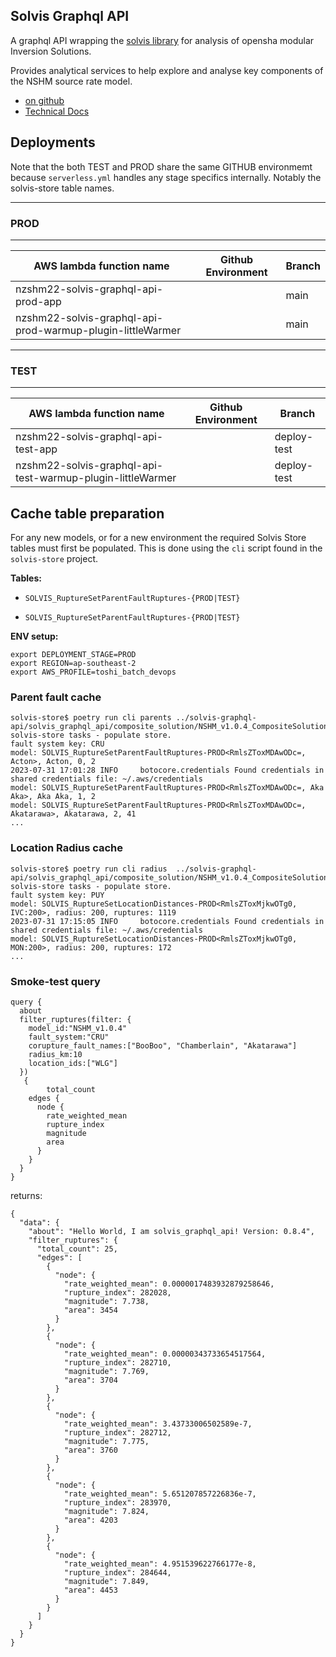 ## Solvis Graphql API

A graphql API wrapping the [solvis library](./solvis.md) for analysis of opensha modular Inversion Solutions.

Provides analytical services to help explore and analyse key components of the NSHM source rate model.

 - [on github](https://github.com/GNS-Science/solvis-graphql-api)
 - [Technical Docs](https://github.com/GNS-Science/solvis-graphql-api)

## Deployments

Note that the both TEST and PROD share the same GITHUB environmemt because `serverless.yml` handles any stage specifics internally. Notably the solvis-store table names.

-----
### PROD
-----

| AWS lambda function name                                    | Github Environment | Branch       |
| ----------------------------------------------------------- | ------------------ | ------------ | 
| nzshm22-solvis-graphql-api-prod-app                         |                | main  | 
| nzshm22-solvis-graphql-api-prod-warmup-plugin-littleWarmer  |                | main  | 


-----
### TEST
-----

| AWS lambda function name                                    | Github Environment | Branch       |
| ----------------------------------------------------------- | ------------------ | ------------ | 
| nzshm22-solvis-graphql-api-test-app                         |                | deploy-test  | 
| nzshm22-solvis-graphql-api-test-warmup-plugin-littleWarmer  |                | deploy-test  | 


## Cache table preparation 

For any new models, or for a new environment the required Solvis Store tables must first be populated. This is done using the `cli` script found in the `solvis-store` project.

**Tables:** 
 
 - `SOLVIS_RuptureSetParentFaultRuptures-{PROD|TEST}`

 - `SOLVIS_RuptureSetParentFaultRuptures-{PROD|TEST}`

**ENV setup:**
```
export DEPLOYMENT_STAGE=PROD
export REGION=ap-southeast-2
export AWS_PROFILE=toshi_batch_devops
```

### Parent fault cache

```
solvis-store$ poetry run cli parents ../solvis-graphql-api/solvis_graphql_api/composite_solution/NSHM_v1.0.4_CompositeSolution.zip
solvis-store tasks - populate store.
fault system key: CRU
model: SOLVIS_RuptureSetParentFaultRuptures-PROD<RmlsZToxMDAwODc=, Acton>, Acton, 0, 2
2023-07-31 17:01:28 INFO     botocore.credentials Found credentials in shared credentials file: ~/.aws/credentials
model: SOLVIS_RuptureSetParentFaultRuptures-PROD<RmlsZToxMDAwODc=, Aka Aka>, Aka Aka, 1, 2
model: SOLVIS_RuptureSetParentFaultRuptures-PROD<RmlsZToxMDAwODc=, Akatarawa>, Akatarawa, 2, 41
...
```

### Location Radius cache

```
solvis-store$ poetry run cli radius  ../solvis-graphql-api/solvis_graphql_api/composite_solution/NSHM_v1.0.4_CompositeSolution.zip
solvis-store tasks - populate store.
fault system key: PUY
model: SOLVIS_RuptureSetLocationDistances-PROD<RmlsZToxMjkwOTg0, IVC:200>, radius: 200, ruptures: 1119
2023-07-31 17:15:05 INFO     botocore.credentials Found credentials in shared credentials file: ~/.aws/credentials
model: SOLVIS_RuptureSetLocationDistances-PROD<RmlsZToxMjkwOTg0, MON:200>, radius: 200, ruptures: 172
...
```


### Smoke-test query

```
query {
  about 
  filter_ruptures(filter: {
    model_id:"NSHM_v1.0.4"
    fault_system:"CRU"
    corupture_fault_names:["BooBoo", "Chamberlain", "Akatarawa"]
    radius_km:10
    location_ids:["WLG"]
  })
   {
        total_count
    edges {
      node {
        rate_weighted_mean
        rupture_index
        magnitude
        area
      }
    }
  }
}
```

returns:

```
{
  "data": {
    "about": "Hello World, I am solvis_graphql_api! Version: 0.8.4",
    "filter_ruptures": {
      "total_count": 25,
      "edges": [
        {
          "node": {
            "rate_weighted_mean": 0.0000017483932879258646,
            "rupture_index": 282028,
            "magnitude": 7.738,
            "area": 3454
          }
        },
        {
          "node": {
            "rate_weighted_mean": 0.00000343733654517564,
            "rupture_index": 282710,
            "magnitude": 7.769,
            "area": 3704
          }
        },
        {
          "node": {
            "rate_weighted_mean": 3.43733006502589e-7,
            "rupture_index": 282712,
            "magnitude": 7.775,
            "area": 3760
          }
        },
        {
          "node": {
            "rate_weighted_mean": 5.651207857226836e-7,
            "rupture_index": 283970,
            "magnitude": 7.824,
            "area": 4203
          }
        },
        {
          "node": {
            "rate_weighted_mean": 4.951539622766177e-8,
            "rupture_index": 284644,
            "magnitude": 7.849,
            "area": 4453
          }
        }
      ]
    }
  }
}
```

